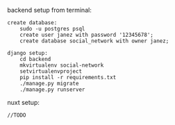 backend setup from terminal:

    create database:
        sudo -u postgres psql
        create user janez with password '12345678';
        create database social_network with owner janez;

    django setup:
        cd backend
        mkvirtualenv social-network
        setvirtualenvproject
        pip install -r requirements.txt
        ./manage.py migrate
        ./manage.py runserver

nuxt setup:

    //TODO
